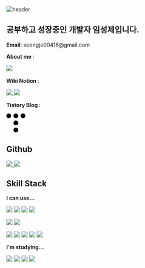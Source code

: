 ![header](https://capsule-render.vercel.app/api?type=waving&color=gradient&customColorList=17,26&height=300&section=header&text=🌳🌲🌳&fontSize=70&fontAlign=75)

## 공부하고 성장중인 개발자 임성제입니다.

<p> <strong>Email</strong>: seongje00416@gmail.com </p>
<p> <strong> About me </strong>: </p>
<p>
  <a href="https://www.notion.so/seongje00416/Portfolio-846f88f7f3654128a3f3e1157bb43478?pvs=4">
    <img src="https://img.shields.io/badge/Lim Seongje-983C07?style=for-the-badge&logo=Notion&logoColor=white">
  </a>
</p>
<p> <strong> Wiki Notion </strong>: </p>
<p>
  <a href="https://www.notion.so/seongje00416/4c36eb99dd704af8b7356173ef0cb247?v=18df116d5c724a3794e5ef8fcd58c77e&pvs=4">
    <img src="https://img.shields.io/badge/Programming-2F9D27?style=for-the-badge&logo=Notion&logoColor=white">
  </a>
  <a href="https://www.notion.so/seongje00416/06fa6ba265e54477b933d358e35ac573?v=ff751088760948c2866d600aee07fe97&pvs=4">
    <img src="https://img.shields.io/badge/Cloud Service-2F9D27?style=for-the-badge&logo=Notion&logoColor=white">
  </a>
</p>
<p> <strong> Tistory Blog </strong>: </p>
<p>
  <a href="https://cloud-wiki.tistory.com/">
    <img src="./tistory.svg" width="50px" height="50px">
  </a>
</p>

## Github
<a href="s">
  <img src="https://github-readme-stats.vercel.app/api?username=seongje00416&theme=shadow_green&show_icons=true&hide=stars" height="180px" max-width="50%" />
</a>
<a href="s">
  <img src="https://github-readme-stats.vercel.app/api/top-langs/?username=seongje00416&layout=compact&theme=shadow_green" height="180px" max-width="45%" />
</a>
<br>

## Skill Stack
<p> <strong>I can use...</strong> </p>
<p>
  <img src="https://img.shields.io/badge/Java-FF5E00?style=for-the-badge&logo=java&logoColor=white">
  <img src="https://img.shields.io/badge/JavaScript-FFBB00?style=for-the-badge&logo=javascript&logoColor=white">
  <img src="https://img.shields.io/badge/TypeScript-6799FF?style=for-the-badge&logo=typescript&logoColor=white">
  <img src="https://img.shields.io/badge/Python-F29661?style=for-the-badge&logo=Python&logoColor=white">
</p>
<p>
  <img src="https://img.shields.io/badge/Spring Boot-22741C?style=for-the-badge&logo=SpringBoot&logoColor=white">
  <img src="https://img.shields.io/badge/React-3DB7CC?style=for-the-badge&logo=React&logoColor=white">
</p>
<p>
  <img src="https://img.shields.io/badge/Git-FF5E00?style=for-the-badge&logo=Git&logoColor=white">
  <img src="https://img.shields.io/badge/Docker-4374D9?style=for-the-badge&logo=Docker&logoColor=white">
  <img src="https://img.shields.io/badge/Kubernetes-0054FF?style=for-the-badge&logo=Kubernetes&logoColor=white">
  <img src="https://img.shields.io/badge/AWS-997000?style=for-the-badge&logo=Amazon&logoColor=white">
  <img src="https://img.shields.io/badge/NCP-22741C?style=for-the-badge&logo=Naver&logoColor=white">
</p>
<p> <strong>I'm studying...</strong> </p>
<p>
  <img src="https://img.shields.io/badge/C++-6799FF?style=for-the-badge&logo=cplusplus&logoColor=white">
  <img src="https://img.shields.io/badge/Nest.js-D9418C?style=for-the-badge&logo=nestjs&logoColor=white">
  <img src="https://img.shields.io/badge/GCP-FF0000?style=for-the-badge&logo=Googlecloud&logoColor=white">
  <img src="https://img.shields.io/badge/ArgoCD-F29661?style=for-the-badge&logo=Argo&logoColor=white">
</p>
<br>




